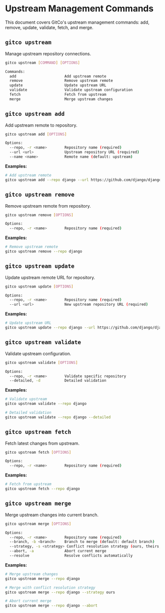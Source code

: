 # Upstream Management Commands

This document covers GitCo's upstream management commands: add, remove, update, validate, fetch, and merge.

## `gitco upstream`

Manage upstream repository connections.

```bash
gitco upstream [COMMAND] [OPTIONS]

Commands:
  add                      Add upstream remote
  remove                   Remove upstream remote
  update                   Update upstream URL
  validate                 Validate upstream configuration
  fetch                    Fetch from upstream
  merge                    Merge upstream changes
```

## `gitco upstream add`

Add upstream remote to repository.

```bash
gitco upstream add [OPTIONS]

Options:
  --repo, -r <name>        Repository name (required)
  --url <url>              Upstream repository URL (required)
  --name <name>            Remote name (default: upstream)
```

**Examples:**
```bash
# Add upstream remote
gitco upstream add --repo django --url https://github.com/django/django.git
```

## `gitco upstream remove`

Remove upstream remote from repository.

```bash
gitco upstream remove [OPTIONS]

Options:
  --repo, -r <name>        Repository name (required)
```

**Examples:**
```bash
# Remove upstream remote
gitco upstream remove --repo django
```

## `gitco upstream update`

Update upstream remote URL for repository.

```bash
gitco upstream update [OPTIONS]

Options:
  --repo, -r <name>        Repository name (required)
  --url <url>              New upstream repository URL (required)
```

**Examples:**
```bash
# Update upstream URL
gitco upstream update --repo django --url https://github.com/django/django.git
```

## `gitco upstream validate`

Validate upstream configuration.

```bash
gitco upstream validate [OPTIONS]

Options:
  --repo, -r <name>        Validate specific repository
  --detailed, -d           Detailed validation
```

**Examples:**
```bash
# Validate upstream
gitco upstream validate --repo django

# Detailed validation
gitco upstream validate --repo django --detailed
```

## `gitco upstream fetch`

Fetch latest changes from upstream.

```bash
gitco upstream fetch [OPTIONS]

Options:
  --repo, -r <name>        Repository name (required)
```

**Examples:**
```bash
# Fetch from upstream
gitco upstream fetch --repo django
```

## `gitco upstream merge`

Merge upstream changes into current branch.

```bash
gitco upstream merge [OPTIONS]

Options:
  --repo, -r <name>        Repository name (required)
  --branch, -b <branch>    Branch to merge (default: default branch)
  --strategy, -s <strategy> Conflict resolution strategy (ours, theirs, manual) (default: ours)
  --abort, -a              Abort current merge
  --resolve                Resolve conflicts automatically
```

**Examples:**
```bash
# Merge upstream changes
gitco upstream merge --repo django

# Merge with conflict resolution strategy
gitco upstream merge --repo django --strategy ours

# Abort current merge
gitco upstream merge --repo django --abort
```
